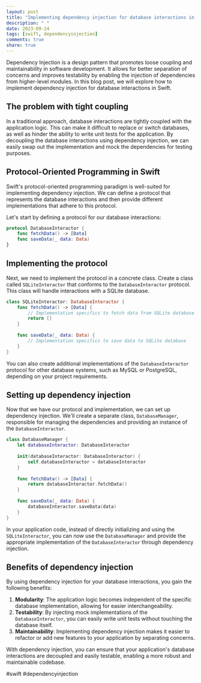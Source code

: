 ```yaml
---
layout: post
title: "Implementing dependency injection for database interactions in Swift"
description: " "
date: 2023-09-24
tags: [swift, dependencyinjection]
comments: true
share: true
---
```


Dependency Injection is a design pattern that promotes loose coupling and maintainability in software development. It allows for better separation of concerns and improves testability by enabling the injection of dependencies from higher-level modules. In this blog post, we will explore how to implement dependency injection for database interactions in Swift.

## The problem with tight coupling

In a traditional approach, database interactions are tightly coupled with the application logic. This can make it difficult to replace or switch databases, as well as hinder the ability to write unit tests for the application. By decoupling the database interactions using dependency injection, we can easily swap out the implementation and mock the dependencies for testing purposes.

## Protocol-Oriented Programming in Swift

Swift's protocol-oriented programming paradigm is well-suited for implementing dependency injection. We can define a protocol that represents the database interactions and then provide different implementations that adhere to this protocol.

Let's start by defining a protocol for our database interactions:

```swift
protocol DatabaseInteractor {
    func fetchData() -> [Data]
    func saveData(_ data: Data)
}
```

## Implementing the protocol

Next, we need to implement the protocol in a concrete class. Create a class called `SQLiteInteractor` that conforms to the `DatabaseInteractor` protocol. This class will handle interactions with a SQLite database.

```swift
class SQLiteInteractor: DatabaseInteractor {
    func fetchData() -> [Data] {
        // Implementation specifics to fetch data from SQLite database
        return []
    }
    
    func saveData(_ data: Data) {
        // Implementation specifics to save data to SQLite database
    }
}
```

You can also create additional implementations of the `DatabaseInteractor` protocol for other database systems, such as MySQL or PostgreSQL, depending on your project requirements.

## Setting up dependency injection

Now that we have our protocol and implementation, we can set up dependency injection. We'll create a separate class, `DatabaseManager`, responsible for managing the dependencies and providing an instance of the `DatabaseInteractor`.

```swift
class DatabaseManager {
    let databaseInteractor: DatabaseInteractor
    
    init(databaseInteractor: DatabaseInteractor) {
        self.databaseInteractor = databaseInteractor
    }
    
    func fetchData() -> [Data] {
        return databaseInteractor.fetchData()
    }
    
    func saveData(_ data: Data) {
        databaseInteractor.saveData(data)
    }
}
```

In your application code, instead of directly initializing and using the `SQLiteInteractor`, you can now use the `DatabaseManager` and provide the appropriate implementation of the `DatabaseInteractor` through dependency injection.

## Benefits of dependency injection

By using dependency injection for your database interactions, you gain the following benefits:

1. **Modularity**: The application logic becomes independent of the specific database implementation, allowing for easier interchangeability.
2. **Testability**: By injecting mock implementations of the `DatabaseInteractor`, you can easily write unit tests without touching the database itself.
3. **Maintainability**: Implementing dependency injection makes it easier to refactor or add new features to your application by separating concerns.

With dependency injection, you can ensure that your application's database interactions are decoupled and easily testable, enabling a more robust and maintainable codebase.

#swift #dependencyinjection